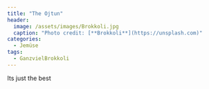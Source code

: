 ```yaml
---
title: "The Ojtun"
header:
  image: /assets/images/Brokkoli.jpg
  caption: "Photo credit: [**Brokkoli**](https://unsplash.com)"
categories:
  - Jemüse
tags:
  - GanzvielBrokkoli
---
```


Its just the best
